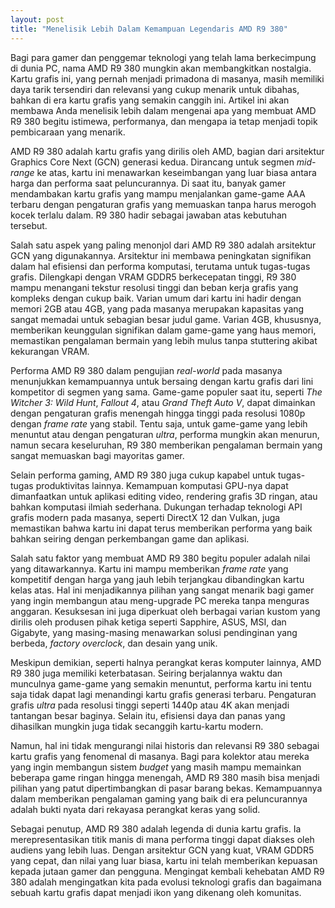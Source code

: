 ```yaml
---
layout: post
title: "Menelisik Lebih Dalam Kemampuan Legendaris AMD R9 380"
---
```


Bagi para gamer dan penggemar teknologi yang telah lama berkecimpung di dunia PC, nama AMD R9 380 mungkin akan membangkitkan nostalgia. Kartu grafis ini, yang pernah menjadi primadona di masanya, masih memiliki daya tarik tersendiri dan relevansi yang cukup menarik untuk dibahas, bahkan di era kartu grafis yang semakin canggih ini. Artikel ini akan membawa Anda menelisik lebih dalam mengenai apa yang membuat AMD R9 380 begitu istimewa, performanya, dan mengapa ia tetap menjadi topik pembicaraan yang menarik.

AMD R9 380 adalah kartu grafis yang dirilis oleh AMD, bagian dari arsitektur Graphics Core Next (GCN) generasi kedua. Dirancang untuk segmen *mid-range* ke atas, kartu ini menawarkan keseimbangan yang luar biasa antara harga dan performa saat peluncurannya. Di saat itu, banyak gamer mendambakan kartu grafis yang mampu menjalankan game-game AAA terbaru dengan pengaturan grafis yang memuaskan tanpa harus merogoh kocek terlalu dalam. R9 380 hadir sebagai jawaban atas kebutuhan tersebut.

Salah satu aspek yang paling menonjol dari AMD R9 380 adalah arsitektur GCN yang digunakannya. Arsitektur ini membawa peningkatan signifikan dalam hal efisiensi dan performa komputasi, terutama untuk tugas-tugas grafis. Dilengkapi dengan VRAM GDDR5 berkecepatan tinggi, R9 380 mampu menangani tekstur resolusi tinggi dan beban kerja grafis yang kompleks dengan cukup baik. Varian umum dari kartu ini hadir dengan memori 2GB atau 4GB, yang pada masanya merupakan kapasitas yang sangat memadai untuk sebagian besar judul game. Varian 4GB, khususnya, memberikan keunggulan signifikan dalam game-game yang haus memori, memastikan pengalaman bermain yang lebih mulus tanpa stuttering akibat kekurangan VRAM.

Performa AMD R9 380 dalam pengujian *real-world* pada masanya menunjukkan kemampuannya untuk bersaing dengan kartu grafis dari lini kompetitor di segmen yang sama. Game-game populer saat itu, seperti *The Witcher 3: Wild Hunt*, *Fallout 4*, atau *Grand Theft Auto V*, dapat dimainkan dengan pengaturan grafis menengah hingga tinggi pada resolusi 1080p dengan *frame rate* yang stabil. Tentu saja, untuk game-game yang lebih menuntut atau dengan pengaturan *ultra*, performa mungkin akan menurun, namun secara keseluruhan, R9 380 memberikan pengalaman bermain yang sangat memuaskan bagi mayoritas gamer.

Selain performa gaming, AMD R9 380 juga cukup kapabel untuk tugas-tugas produktivitas lainnya. Kemampuan komputasi GPU-nya dapat dimanfaatkan untuk aplikasi editing video, rendering grafis 3D ringan, atau bahkan komputasi ilmiah sederhana. Dukungan terhadap teknologi API grafis modern pada masanya, seperti DirectX 12 dan Vulkan, juga memastikan bahwa kartu ini dapat terus memberikan performa yang baik bahkan seiring dengan perkembangan game dan aplikasi.

Salah satu faktor yang membuat AMD R9 380 begitu populer adalah nilai yang ditawarkannya. Kartu ini mampu memberikan *frame rate* yang kompetitif dengan harga yang jauh lebih terjangkau dibandingkan kartu kelas atas. Hal ini menjadikannya pilihan yang sangat menarik bagi gamer yang ingin membangun atau meng-upgrade PC mereka tanpa menguras anggaran. Kesuksesan ini juga diperkuat oleh berbagai varian kustom yang dirilis oleh produsen pihak ketiga seperti Sapphire, ASUS, MSI, dan Gigabyte, yang masing-masing menawarkan solusi pendinginan yang berbeda, *factory overclock*, dan desain yang unik.

Meskipun demikian, seperti halnya perangkat keras komputer lainnya, AMD R9 380 juga memiliki keterbatasan. Seiring berjalannya waktu dan munculnya game-game yang semakin menuntut, performa kartu ini tentu saja tidak dapat lagi menandingi kartu grafis generasi terbaru. Pengaturan grafis *ultra* pada resolusi tinggi seperti 1440p atau 4K akan menjadi tantangan besar baginya. Selain itu, efisiensi daya dan panas yang dihasilkan mungkin juga tidak secanggih kartu-kartu modern.

Namun, hal ini tidak mengurangi nilai historis dan relevansi R9 380 sebagai kartu grafis yang fenomenal di masanya. Bagi para kolektor atau mereka yang ingin membangun sistem *budget* yang masih mampu memainkan beberapa game ringan hingga menengah, AMD R9 380 masih bisa menjadi pilihan yang patut dipertimbangkan di pasar barang bekas. Kemampuannya dalam memberikan pengalaman gaming yang baik di era peluncurannya adalah bukti nyata dari rekayasa perangkat keras yang solid.

Sebagai penutup, AMD R9 380 adalah legenda di dunia kartu grafis. Ia merepresentasikan titik manis di mana performa tinggi dapat diakses oleh audiens yang lebih luas. Dengan arsitektur GCN yang kuat, VRAM GDDR5 yang cepat, dan nilai yang luar biasa, kartu ini telah memberikan kepuasan kepada jutaan gamer dan pengguna. Mengingat kembali kehebatan AMD R9 380 adalah mengingatkan kita pada evolusi teknologi grafis dan bagaimana sebuah kartu grafis dapat menjadi ikon yang dikenang oleh komunitas.
